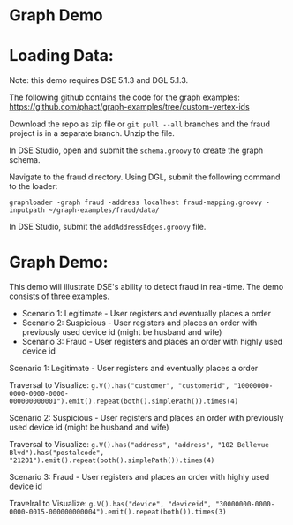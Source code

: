# Graph Demo

# Loading Data:

Note: this demo requires DSE 5.1.3 and DGL 5.1.3.

The following github contains the code for the graph examples: https://github.com/phact/graph-examples/tree/custom-vertex-ids

Download the repo as zip file or ```git pull --all``` branches and the fraud project is in a separate branch. Unzip the file.

In DSE Studio, open and submit the ```schema.groovy``` to create the graph schema. 

Navigate to the fraud directory. Using DGL, submit the following command to the loader:

```graphloader -graph fraud -address localhost fraud-mapping.groovy -inputpath ~/graph-examples/fraud/data/```

In DSE Studio, submit the ```addAddressEdges.groovy``` file. 

# Graph Demo:

This demo will illustrate DSE's ability to detect fraud in real-time. The demo consists of three examples. 

* Scenario 1: Legitimate - User registers and eventually places a order
* Scenario 2: Suspicious - User registers and places an order with previously used device id (might be husband and wife)
* Scenario 3: Fraud - User registers and places an order with highly used device id

Scenario 1: Legitimate - User registers and eventually places a order

Traversal to Visualize: ```g.V().has("customer", "customerid", "10000000-0000-0000-0000-000000000001").emit().repeat(both().simplePath()).times(4)```

Scenario 2: Suspicious - User registers and places an order with previously used device id (might be husband and wife)

Traversal to Visualize: ```g.V().has("address", "address", "102 Bellevue Blvd").has("postalcode", "21201").emit().repeat(both().simplePath()).times(4)```

Scenario 3: Fraud - User registers and places an order with highly used device id

Travelral to Visualize: ```g.V().has("device", "deviceid", "30000000-0000-0000-0015-000000000004").emit().repeat(both()).times(3)```
